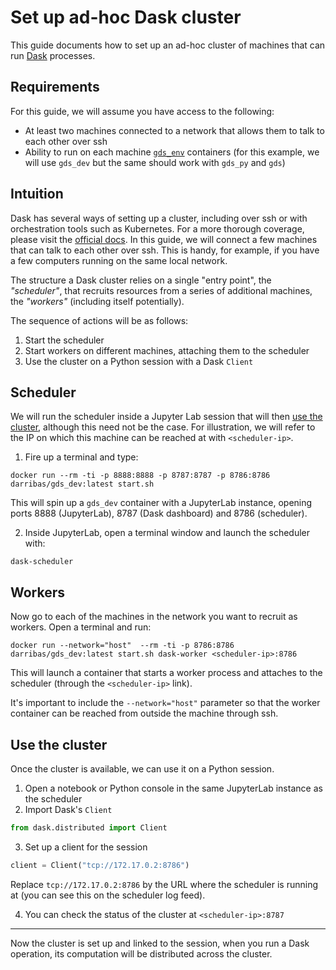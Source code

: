 # Set up ad-hoc Dask cluster

This guide documents how to set up an ad-hoc cluster of machines that can run [Dask](https://dask.org/) processes. 

## Requirements

For this guide, we will assume you have access to the following:

- At least two machines connected to a network that allows them to talk to each other over ssh
- Ability to run on each machine [`gds_env`](https://github.com/darribas/gds_env) containers (for this example, we will use `gds_dev` but the same should work with `gds_py` and `gds`)

## Intuition

Dask has several ways of setting up a cluster, including over ssh or with orchestration tools such as Kubernetes. For a more thorough coverage, please visit the [official docs](https://docs.dask.org/en/latest/setup.html). In this guide, we will connect a few machines that can talk to each other over ssh. This is handy, for example, if you have a few computers running on the same local network.

The structure a Dask cluster relies on a single "entry point", the *"scheduler"*, that recruits resources from a series of additional machines, the *"workers"* (including itself potentially).

The sequence of actions will be as follows:

1. Start the scheduler
1. Start workers on different machines, attaching them to the scheduler
1. Use the cluster on a Python session with a Dask `Client`

## Scheduler

We will run the scheduler inside a Jupyter Lab session that will then [use the cluster](#Use-the-cluster), although this need not be the case. For illustration, we will refer to the IP on which this machine can be reached at with `<scheduler-ip>`.

1. Fire up a terminal and type:

```shell
docker run --rm -ti -p 8888:8888 -p 8787:8787 -p 8786:8786 darribas/gds_dev:latest start.sh
```

This will spin up a `gds_dev` container with a JupyterLab instance, opening ports 8888 (JupyterLab), 8787 (Dask dashboard) and 8786 (scheduler).

2. Inside JupyterLab, open a terminal window and launch the scheduler with:

```shell
dask-scheduler
```

## Workers

Now go to each of the machines in the network you want to recruit as workers. Open a terminal and run:

```shell
docker run --network="host"  --rm -ti -p 8786:8786 darribas/gds_dev:latest start.sh dask-worker <scheduler-ip>:8786
```

This will launch a container that starts a worker process and attaches to the scheduler (through the `<scheduler-ip>` link). 

It's important to include the `--network="host"` parameter so that the worker container can be reached from outside the machine through ssh.

## Use the cluster

Once the cluster is available, we can use it on a Python session. 

1. Open a notebook or Python console in the same JupyterLab instance as the scheduler
2. Import Dask's `Client`

```python
from dask.distributed import Client
```

3. Set up a client for the session

```python
client = Client("tcp://172.17.0.2:8786")
```

Replace `tcp://172.17.0.2:8786` by the URL where the scheduler is running at (you can see this on the scheduler log feed).

4. You can check the status of the cluster at `<scheduler-ip>:8787`

---

Now the cluster is set up and linked to the session, when you run a Dask operation, its computation will be distributed across the cluster.